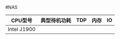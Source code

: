 #NAS 


| CPU型号 | 典型待机功耗 | TDP | 内存 | IO |
| ---- | ---- | ---- | ---- | ---- |
| Intel J1900  |  |  |  |  |

